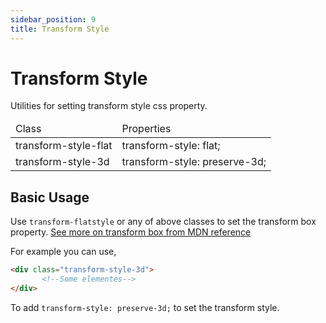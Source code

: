 ```yaml
---
sidebar_position: 9
title: Transform Style
---
```


# Transform Style

Utilities for setting transform style css property.

<div className="table-container">
       <table className="stripped-table" style={{width:'100%'}}>
              <thead>
                     <tr>
                            <td>Class</td>
                            <td>Properties</td>                     
                     </tr>
              </thead>
              <tbody>
                     <tr>
                            <td>transform-style-flat</td>
                            <td>transform-style: flat;</td>
                     </tr>
                     <tr>
                            <td>transform-style-3d</td>
                            <td>transform-style: preserve-3d;</td>
                     </tr>
              </tbody>
       </table>
</div>

## Basic Usage

Use `transform-flatstyle` or any of above classes to set the transform box property. [See more on transform box from MDN reference](https://developer.mozilla.org/en-US/docs/Web/CSS/transform-style)

For example you can use,

```html
<div class="transform-style-3d">
       <!--Some elementes-->
</div>
```

To add `transform-style: preserve-3d;` to set the transform style.
